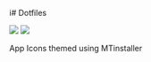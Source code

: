 i# Dotfiles

![](https://i.imgur.com/9Nbd5Sz.png)
![](https://i.imgur.com/CUw1QMS.png)

App Icons themed using MTinstaller
